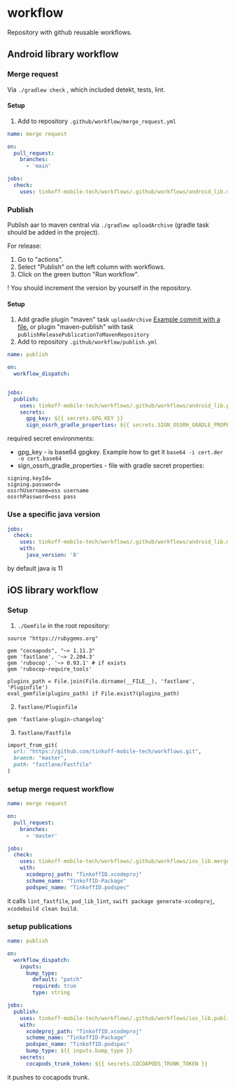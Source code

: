 # workflow

Repository with github reusable workflows. 

## Android library workflow

### Merge request 

Via `./gradlew check` , which included detekt, tests, lint.

#### Setup

1. Add to repository `.github/workflow/merge_request.yml`
```yml
name: merge request

on:
  pull_request:
    branches:
      - 'main'

jobs:
  check:
    uses: tinkoff-mobile-tech/workflows/.github/workflows/android_lib.merge_request.yml@v1
```

### Publish 

Publish aar to maven central via `./gradlew uploadArchive` (gradle task should be added in the project).

For release:
1. Go to "actions".
2. Select "Publish" on the left column with workflows.
3. Click on the green button "Run workflow".

! You should increment the version by yourself in the repository.

#### Setup

1. Add gradle plugin "maven" task `uploadArchive` [Example commit with a file.](https://github.com/tinkoff-mobile-tech/TinkoffID-Android/pull/12/commits/d24a2b3c2cd9f280f832e6c0ba10da061caf0864) or plugin "maven-publish" with task `publishReleasePublicationToMavenRepository`
2. Add to repository `.github/workflow/publish.yml`
```yml
name: publish

on:
  workflow_dispatch:


jobs:
  publish:
    uses: tinkoff-mobile-tech/workflows/.github/workflows/android_lib.publish.yml@v1
    secrets:
      gpg_key: ${{ secrets.GPG_KEY }}
      sign_ossrh_gradle_properties: ${{ secrets.SIGN_OSSRH_GRADLE_PROPERTIES }}
```

required secret environments:
- gpg_key - is base64 gpgkey. Example how to get it `base64 -i cert.der -o cert.base64`
- sign_ossrh_gradle_properties - file with gradle secret properties:
```properties
signing.keyId=
signing.password=
ossrhUsername=oss username
ossrhPassword=oss pass
```

### Use a specific java version

```yaml
jobs:
  check:
    uses: tinkoff-mobile-tech/workflows/.github/workflows/android_lib.merge_request.yml@v1
    with:
      java_version: '8'
```

by default java is 11

## iOS library workflow

### Setup 

1. `./Gemfile` in the root repository:

```
source "https://rubygems.org"

gem "cocoapods", "~> 1.11.3"
gem 'fastlane', '~> 2.204.3'
gem 'rubocop', '~> 0.93.1' # if exists
gem 'rubocop-require_tools'

plugins_path = File.join(File.dirname(__FILE__), 'fastlane', 'Pluginfile')
eval_gemfile(plugins_path) if File.exist?(plugins_path)
```

2. `fastlane/Pluginfile` 

```
gem 'fastlane-plugin-changelog'
```

3. `fastlane/Fastfile`

```ruby
import_from_git(
  url: "https://github.com/tinkoff-mobile-tech/workflows.git",
  branch: "master", 
  path: "fastlane/Fastfile" 
)
```

### setup merge request workflow

```yaml
name: merge request

on:
  pull_request:
    branches:
      - 'master'

jobs:
  check:
    uses: tinkoff-mobile-tech/workflows/.github/workflows/ios_lib.merge_request.yml@v1
    with:
      xcodeproj_path: "TinkoffID.xcodeproj"
      scheme_name: "TinkoffID-Package"
      podspec_name: "TinkoffID.podspec"
```

it calls `lint_fastfile`, `pod_lib_lint`, `swift package generate-xcodeproj`, `xcodebuild clean build`.

### setup publications

```yaml
name: publish

on:
  workflow_dispatch:
    inputs:
      bump_type:
        default: "patch"
        required: true
        type: string

jobs:
  publish:
    uses: tinkoff-mobile-tech/workflows/.github/workflows/ios_lib.publish.yml@v1
    with:
      xcodeproj_path: "TinkoffID.xcodeproj"
      scheme_name: "TinkoffID-Package"
      podspec_name: "TinkoffID.podspec"
      bump_type: ${{ inputs.bump_type }}
    secrets:
      cocapods_trunk_token: ${{ secrets.COCOAPODS_TRUNK_TOKEN }}
```

it pushes to cocapods trunk.
